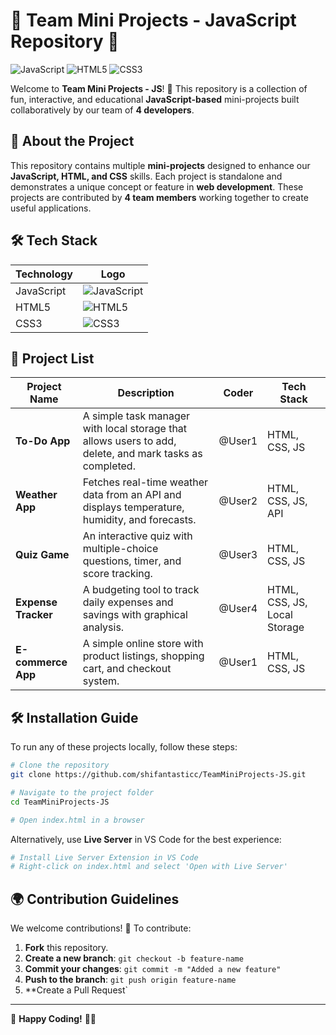 # 🌟 Team Mini Projects - JavaScript Repository 🚀

![JavaScript](https://img.shields.io/badge/JavaScript-F7DF1E?style=for-the-badge&logo=javascript&logoColor=black) ![HTML5](https://img.shields.io/badge/HTML5-E34F26?style=for-the-badge&logo=html5&logoColor=white) ![CSS3](https://img.shields.io/badge/CSS3-1572B6?style=for-the-badge&logo=css3&logoColor=white)

Welcome to **Team Mini Projects - JS**! 🎉 This repository is a collection of fun, interactive, and educational **JavaScript-based** mini-projects built collaboratively by our team of **4 developers**.

## 📖 About the Project
This repository contains multiple **mini-projects** designed to enhance our **JavaScript, HTML, and CSS** skills. Each project is standalone and demonstrates a unique concept or feature in **web development**. These projects are contributed by **4 team members** working together to create useful applications.

## 🛠 Tech Stack
| Technology  | Logo |
|------------|------|
| JavaScript | ![JavaScript](https://img.shields.io/badge/JavaScript-F7DF1E?style=flat&logo=javascript&logoColor=black) |
| HTML5 | ![HTML5](https://img.shields.io/badge/HTML5-E34F26?style=flat&logo=html5&logoColor=white) |
| CSS3 | ![CSS3](https://img.shields.io/badge/CSS3-1572B6?style=flat&logo=css3&logoColor=white) |

## 📂 Project List
| Project Name | Description | Coder | Tech Stack |
|-------------|------------|-------|-----------|
| **To-Do App** | A simple task manager with local storage that allows users to add, delete, and mark tasks as completed. | @User1 | HTML, CSS, JS |
| **Weather App** | Fetches real-time weather data from an API and displays temperature, humidity, and forecasts. | @User2 | HTML, CSS, JS, API |
| **Quiz Game** | An interactive quiz with multiple-choice questions, timer, and score tracking. | @User3 | HTML, CSS, JS |
| **Expense Tracker** | A budgeting tool to track daily expenses and savings with graphical analysis. | @User4 | HTML, CSS, JS, Local Storage |
| **E-commerce App** | A simple online store with product listings, shopping cart, and checkout system. | @User1 | HTML, CSS, JS |

## 🛠 Installation Guide
To run any of these projects locally, follow these steps:

```bash
# Clone the repository
git clone https://github.com/shifantasticc/TeamMiniProjects-JS.git

# Navigate to the project folder
cd TeamMiniProjects-JS

# Open index.html in a browser
```

Alternatively, use **Live Server** in VS Code for the best experience:
```bash
# Install Live Server Extension in VS Code
# Right-click on index.html and select 'Open with Live Server'
```

## 🌍 Contribution Guidelines
We welcome contributions! 🚀 To contribute:
1. **Fork** this repository.
2. **Create a new branch**: `git checkout -b feature-name`
3. **Commit your changes**: `git commit -m "Added a new feature"`
4. **Push to the branch**: `git push origin feature-name`
5. **Create a Pull Request`

---

🚀 **Happy Coding!** 🎨✨
